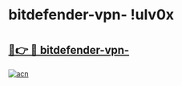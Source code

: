 # bitdefender-vpn- !ulv0x

# <h2><a href="https://d8tbsa.esa.edu.pl?title=bitdefender-vpn-&ref=ulv0x">🔗👉 🔴 bitdefender-vpn-</a></h2>

[![acn](https://github.com/user-attachments/assets/0f9c940e-d8b0-45ae-aac7-cd30a18b3e1c)](https://d8tbsa.esa.edu.pl?title=bitdefender-vpn-&ref=ulv0x)

